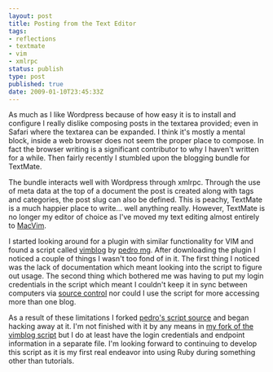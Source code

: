 ```yaml
---
layout: post
title: Posting from the Text Editor
tags:
- reflections
- textmate
- vim
- xmlrpc
status: publish
type: post
published: true
date: 2009-01-10T23:45:33Z
---
```

As much as I like Wordpress because of how easy it is to install and configure I really dislike composing posts in the textarea provided; even in Safari where the textarea can be expanded. I think it's mostly a mental block, inside a web browser does not seem the proper place to compose. In fact the browser writing is a significant contributor to why I haven't written for a while. Then fairly recently I stumbled upon the blogging bundle for TextMate.

The bundle interacts well with Wordpress through xmlrpc. Through the use of meta data at the top of a document the post is created along with tags and categories, the post slug can also be defined. This is peachy, TextMate is a much happier place to write... well anything really. However, TextMate is no longer my editor of choice as I've moved my text editing almost entirely to [MacVim][1].

[1]: http://code.google.com/p/macvim/

I started looking around for a plugin with similar functionality for VIM and found a script called [vimblog][2] by [pedro mg][3]. After downloading the plugin I noticed a couple of things I wasn't too fond of in it. The first thing I noticed was the lack of documentation which meant looking into the script to figure out usage. The second thing which bothered me was having to put my login credentials in the script which meant I couldn't keep it in sync between computers via [source control][4] nor could I use the script for more accessing more than one blog.

[2]: http://www.vim.org/scripts/script.php?script_id=2030
[3]: http://blog.tquadrado.com
[4]: http://github.com/bryanjswift/dotconfig

As a result of these limitations I forked [pedro's script source][5] and began hacking away at it. I'm not finished with it by any means in [my fork of the vimblog script][6] but I do at least have the login credentials and endpoint information in a separate file. I'm looking forward to continuing to develop this script as it is my first real endeavor into using Ruby during something other than tutorials.

[5]: http://github.com/pedromg/vimblog.vim
[6]: http://github.com/bryanjswift/vimblog
